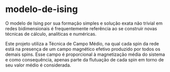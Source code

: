 # modelo-de-ising

O modelo de Ising por sua formação simples e solução exata não trivial em redes
bidimensionais é frequentemente referência ao se construir novas técnicas de 
cálculo, analíticas e numéricas.

Este projeto utiliza a Técnica de Campo Médio, na qual cada spin da rede está na
presença de um campo magnético efetivo produzido por todos os demais spins. Esse
campo é proporcional à magnetização média do sistema e como consequência, apenas 
parte da flutuação de cada spin em torno de seu valor médio é considerada. 
